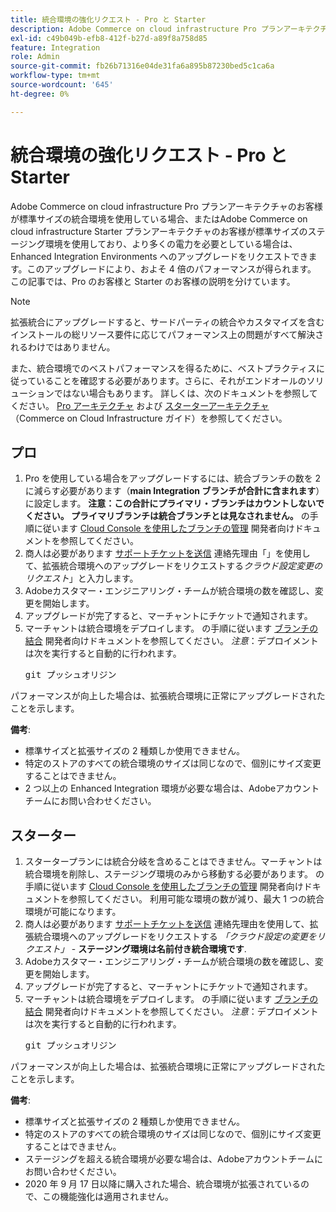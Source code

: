 ```yaml
---
title: 統合環境の強化リクエスト - Pro と Starter
description: Adobe Commerce on cloud infrastructure Pro プランアーキテクチャのお客様が標準サイズの統合環境を使用している場合、またはAdobe Commerce on cloud infrastructure Starter プランアーキテクチャのお客様が標準サイズのステージング環境を使用しており、より多くの電力を必要としている場合は、Enhanced Integration Environments へのアップグレードをリクエストできます。このアップグレードにより、およそ 4 倍のパフォーマンスが得られます。 この記事では、Pro のお客様と Starter のお客様の説明を分けています。
exl-id: c49b049b-efb8-412f-b27d-a89f8a758d85
feature: Integration
role: Admin
source-git-commit: fb26b71316e04de31fa6a895b87230bed5c1ca6a
workflow-type: tm+mt
source-wordcount: '645'
ht-degree: 0%

---
```


# 統合環境の強化リクエスト - Pro と Starter

Adobe Commerce on cloud infrastructure Pro プランアーキテクチャのお客様が標準サイズの統合環境を使用している場合、またはAdobe Commerce on cloud infrastructure Starter プランアーキテクチャのお客様が標準サイズのステージング環境を使用しており、より多くの電力を必要としている場合は、Enhanced Integration Environments へのアップグレードをリクエストできます。このアップグレードにより、およそ 4 倍のパフォーマンスが得られます。 この記事では、Pro のお客様と Starter のお客様の説明を分けています。

>[!NOTE]
>
> 拡張統合にアップグレードすると、サードパーティの統合やカスタマイズを含むインストールの総リソース要件に応じてパフォーマンス上の問題がすべて解決されるわけではありません。
>
> また、統合環境でのベストパフォーマンスを得るために、ベストプラクティスに従っていることを確認する必要があります。さらに、それがエンドオールのソリューションではない場合もあります。 詳しくは、次のドキュメントを参照してください。 [Pro アーキテクチャ](https://experienceleague.adobe.com/en/docs/commerce-cloud-service/user-guide/architecture/pro-architecture#integration-environment) および [スターターアーキテクチャ](https://experienceleague.adobe.com/en/docs/commerce-cloud-service/user-guide/architecture/starter-architecture#staging-environment) （Commerce on Cloud Infrastructure ガイド）を参照してください。

## プロ

1. Pro を使用している場合をアップグレードするには、統合ブランチの数を 2 に減らす必要があります（**main Integration ブランチが合計に含まれます**）に設定します。 **注意：この合計にプライマリ・ブランチはカウントしないでください。 プライマリブランチは統合ブランチとは見なされません。** の手順に従います [Cloud Console を使用したブランチの管理](https://experienceleague.adobe.com/docs/commerce-cloud-service/user-guide/project/console-branches.html) 開発者向けドキュメントを参照してください。
1. 商人は必要があります [サポートチケットを送信](/help/help-center-guide/help-center/magento-help-center-user-guide.md#submit-ticket) 連絡先理由「」を使用して、拡張統合環境へのアップグレードをリクエストする&#x200B;*クラウド設定変更のリクエスト*」と入力します。
1. Adobeカスタマー・エンジニアリング・チームが統合環境の数を確認し、変更を開始します。
1. アップグレードが完了すると、マーチャントにチケットで通知されます。
1. マーチャントは統合環境をデプロイします。 の手順に従います [ブランチの結合](https://devdocs.magento.com/cloud/env/environments-start.html#merge) 開発者向けドキュメントを参照してください。 *注意*：デプロイメントは次を実行すると自動的に行われます。 <pre>git プッシュオリジン <branch-name></pre>

パフォーマンスが向上した場合は、拡張統合環境に正常にアップグレードされたことを示します。

**備考**:

* 標準サイズと拡張サイズの 2 種類しか使用できません。
* 特定のストアのすべての統合環境のサイズは同じなので、個別にサイズ変更することはできません。
* 2 つ以上の Enhanced Integration 環境が必要な場合は、Adobeアカウントチームにお問い合わせください。

## スターター

1. スタータープランには統合分岐を含めることはできません。マーチャントは統合環境を削除し、ステージング環境のみから移動する必要があります。 の手順に従います [Cloud Console を使用したブランチの管理](https://experienceleague.adobe.com/docs/commerce-cloud-service/user-guide/project/console-branches.html) 開発者向けドキュメントを参照してください。 利用可能な環境の数が減り、最大 1 つの統合環境が可能になります。
1. 商人は必要があります [サポートチケットを送信](/help/help-center-guide/help-center/magento-help-center-user-guide.md#submit-ticket) 連絡先理由を使用して、拡張統合環境へのアップグレードをリクエストする *「クラウド設定の変更をリクエスト」* -  **ステージング環境は名前付き統合環境です**.
1. Adobeカスタマー・エンジニアリング・チームが統合環境の数を確認し、変更を開始します。
1. アップグレードが完了すると、マーチャントにチケットで通知されます。
1. マーチャントは統合環境をデプロイします。 の手順に従います [ブランチの結合](https://devdocs.magento.com/cloud/env/environments-start.html#merge) 開発者向けドキュメントを参照してください。 *注意*：デプロイメントは次を実行すると自動的に行われます。 <pre>git プッシュオリジン <branch-name></pre>

パフォーマンスが向上した場合は、拡張統合環境に正常にアップグレードされたことを示します。

**備考**:

* 標準サイズと拡張サイズの 2 種類しか使用できません。
* 特定のストアのすべての統合環境のサイズは同じなので、個別にサイズ変更することはできません。
* ステージングを超える統合環境が必要な場合は、Adobeアカウントチームにお問い合わせください。
* 2020 年 9 月 17 日以降に購入された場合、統合環境が拡張されているので、この機能強化は適用されません。
